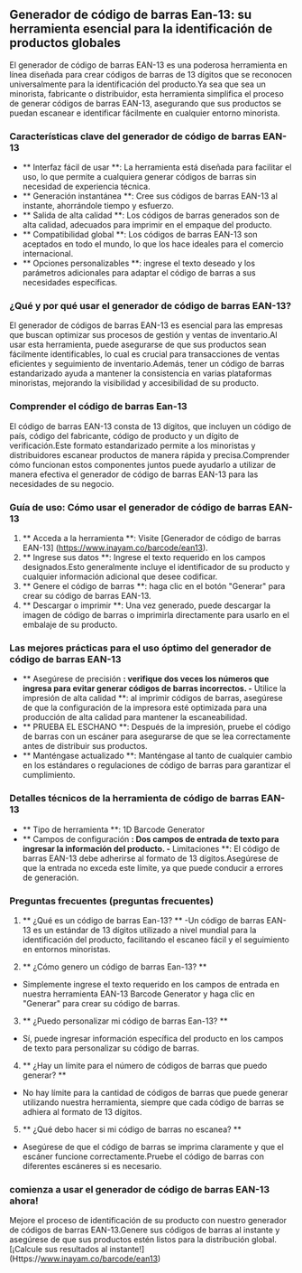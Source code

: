 ## Generador de código de barras Ean-13: su herramienta esencial para la identificación de productos globales

El generador de código de barras EAN-13 es una poderosa herramienta en línea diseñada para crear códigos de barras de 13 dígitos que se reconocen universalmente para la identificación del producto.Ya sea que sea un minorista, fabricante o distribuidor, esta herramienta simplifica el proceso de generar códigos de barras EAN-13, asegurando que sus productos se puedan escanear e identificar fácilmente en cualquier entorno minorista.

### Características clave del generador de código de barras EAN-13

- ** Interfaz fácil de usar **: La herramienta está diseñada para facilitar el uso, lo que permite a cualquiera generar códigos de barras sin necesidad de experiencia técnica.
- ** Generación instantánea **: Cree sus códigos de barras EAN-13 al instante, ahorrándole tiempo y esfuerzo.
- ** Salida de alta calidad **: Los códigos de barras generados son de alta calidad, adecuados para imprimir en el empaque del producto.
- ** Compatibilidad global **: Los códigos de barras EAN-13 son aceptados en todo el mundo, lo que los hace ideales para el comercio internacional.
- ** Opciones personalizables **: ingrese el texto deseado y los parámetros adicionales para adaptar el código de barras a sus necesidades específicas.

### ¿Qué y por qué usar el generador de código de barras EAN-13?

El generador de códigos de barras EAN-13 es esencial para las empresas que buscan optimizar sus procesos de gestión y ventas de inventario.Al usar esta herramienta, puede asegurarse de que sus productos sean fácilmente identificables, lo cual es crucial para transacciones de ventas eficientes y seguimiento de inventario.Además, tener un código de barras estandarizado ayuda a mantener la consistencia en varias plataformas minoristas, mejorando la visibilidad y accesibilidad de su producto.

### Comprender el código de barras Ean-13

El código de barras EAN-13 consta de 13 dígitos, que incluyen un código de país, código del fabricante, código de producto y un dígito de verificación.Este formato estandarizado permite a los minoristas y distribuidores escanear productos de manera rápida y precisa.Comprender cómo funcionan estos componentes juntos puede ayudarlo a utilizar de manera efectiva el generador de código de barras EAN-13 para las necesidades de su negocio.

### Guía de uso: Cómo usar el generador de código de barras EAN-13

1. ** Acceda a la herramienta **: Visite [Generador de código de barras EAN-13] (https://www.inayam.co/barcode/ean13).
2. ** Ingrese sus datos **: Ingrese el texto requerido en los campos designados.Esto generalmente incluye el identificador de su producto y cualquier información adicional que desee codificar.
3. ** Genere el código de barras **: haga clic en el botón "Generar" para crear su código de barras EAN-13.
4. ** Descargar o imprimir **: Una vez generado, puede descargar la imagen de código de barras o imprimirla directamente para usarlo en el embalaje de su producto.

### Las mejores prácticas para el uso óptimo del generador de código de barras EAN-13

- ** Asegúrese de precisión **: verifique dos veces los números que ingresa para evitar generar códigos de barras incorrectos.
-** Utilice la impresión de alta calidad **: al imprimir códigos de barras, asegúrese de que la configuración de la impresora esté optimizada para una producción de alta calidad para mantener la escaneabilidad.
- ** PRUEBA EL ESCHANO **: Después de la impresión, pruebe el código de barras con un escáner para asegurarse de que se lea correctamente antes de distribuir sus productos.
- ** Manténgase actualizado **: Manténgase al tanto de cualquier cambio en los estándares o regulaciones de código de barras para garantizar el cumplimiento.

### Detalles técnicos de la herramienta de código de barras EAN-13

- ** Tipo de herramienta **: 1D Barcode Generator
- ** Campos de configuración **: Dos campos de entrada de texto para ingresar la información del producto.
-** Limitaciones **: El código de barras EAN-13 debe adherirse al formato de 13 dígitos.Asegúrese de que la entrada no exceda este límite, ya que puede conducir a errores de generación.

### Preguntas frecuentes (preguntas frecuentes)

1. ** ¿Qué es un código de barras Ean-13? **
-Un código de barras EAN-13 es un estándar de 13 dígitos utilizado a nivel mundial para la identificación del producto, facilitando el escaneo fácil y el seguimiento en entornos minoristas.

2. ** ¿Cómo genero un código de barras Ean-13? **
- Simplemente ingrese el texto requerido en los campos de entrada en nuestra herramienta EAN-13 Barcode Generator y haga clic en "Generar" para crear su código de barras.

3. ** ¿Puedo personalizar mi código de barras Ean-13? **
- Sí, puede ingresar información específica del producto en los campos de texto para personalizar su código de barras.

4. ** ¿Hay un límite para el número de códigos de barras que puedo generar? **
- No hay límite para la cantidad de códigos de barras que puede generar utilizando nuestra herramienta, siempre que cada código de barras se adhiera al formato de 13 dígitos.

5. ** ¿Qué debo hacer si mi código de barras no escanea? **
- Asegúrese de que el código de barras se imprima claramente y que el escáner funcione correctamente.Pruebe el código de barras con diferentes escáneres si es necesario.

### comienza a usar el generador de código de barras EAN-13 ahora!

Mejore el proceso de identificación de su producto con nuestro generador de códigos de barras EAN-13.Genere sus códigos de barras al instante y asegúrese de que sus productos estén listos para la distribución global.[¡Calcule sus resultados al instante!] (Https://www.inayam.co/barcode/ean13)
